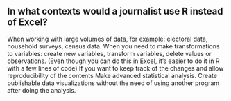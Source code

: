## In what contexts would a journalist use R instead of Excel?

When working with large volumes of data, for example: electoral data, household surveys, census data. 
When you need to make transformations to variables: create new variables, transform variables, delete values or observations.  (Even though you can do this in Excel, it’s easier to do it in R with a few lines of code)
If you want to keep track of the changes and allow reproducibility of the contents
Make advanced statistical analysis.
Create publishable data visualizations without the need of using another program after doing the analysis.  


